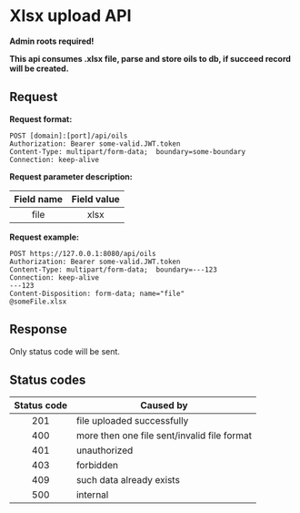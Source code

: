 # Xlsx upload API    
__Admin roots required!__
      
__This api consumes .xlsx file, parse and store oils to db, if succeed record will be created.__

## Request

__Request format:__

```
POST [domain]:[port]/api/oils
Authorization: Bearer some-valid.JWT.token
Content-Type: multipart/form-data;  boundary=some-boundary
Connection: keep-alive
```

__Request parameter description:__

| Field name    | Field value   |
|:-------------:|:-------------:|
| file          | xlsx          |

__Request example:__

```
POST https://127.0.0.1:8080/api/oils
Authorization: Bearer some-valid.JWT.token
Content-Type: multipart/form-data;  boundary=---123
Connection: keep-alive
---123
Content-Disposition: form-data; name="file"
@someFile.xlsx
```

## Response   

Only status code will be sent.

## Status codes

| Status code | Caused by                                    |
|:-----------:|----------------------------------------------|
| 201         | file uploaded successfully                   |
| 400         | more then one file sent/invalid file format  |
| 401         | unauthorized                                 |
| 403         | forbidden                                    |
| 409         | such data already exists                     |
| 500         | internal                                     |